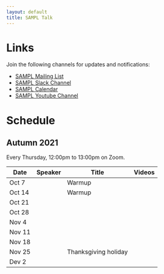 ```yaml
---
layout: default
title: SAMPL Talk
---
```


# Links

Join the following channels for updates and notifications:

- [SAMPL Mailing List](https://mailman.cs.washington.edu/mailman/admin/sampl)
- [SAMPL Slack Channel](https://uw-cse.slack.com/archives/C9DE9ES9Z)
- [SAMPL Calendar](https://calendar.google.com/calendar/embed?src=cs.washington.edu_ek1s98h0oj1b4b49m2t69f5peo%40group.calendar.google.com&ctz=America%2FLos_Angeles)
- [SAMPL Youtube Channel](https://www.youtube.com/channel/UCYZ98EiUAI-KkBSyuml155Q)


# Schedule

## Autumn 2021

Every Thursday, 12:00pm to 13:00pm on Zoom. 

| Date   | Speaker | Title                | Videos |
|--------|---------|----------------------|--------|
| Oct 7  |         | Warmup               |        |
| Oct 14 |         | Warmup               |        |
| Oct 21 |         |                      |        |
| Oct 28 |         |                      |        |
| Nov 4  |         |                      |        |
| Nov 11 |         |                      |        |
| Nov 18 |         |                      |        |
| Nov 25 |         | Thanksgiving holiday |        |
| Dev 2  |         |                      |        |


